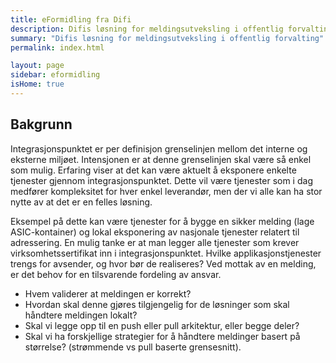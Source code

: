 ```yaml
---
title: eFormidling fra Difi
description: Difis løsning for meldingsutveksling i offentlig forvalting
summary: "Difis løsning for meldingsutveksling i offentlig forvalting"
permalink: index.html

layout: page
sidebar: eformidling
isHome: true
---
```


## Bakgrunn

Integrasjonspunktet er per definisjon grenselinjen mellom det interne og eksterne miljøet. Intensjonen er at denne grenselinjen skal være så enkel som mulig. Erfaring viser at det kan være aktuelt å eksponere enkelte tjenester gjennom integrasjonspunktet. Dette vil være tjenester som i dag medfører kompleksitet for hver enkel leverandør, men der vi alle kan ha stor nytte av at det er en felles løsning. 

Eksempel på dette kan være tjenester for å bygge en sikker melding (lage ASIC-kontainer) og lokal eksponering av nasjonale tjenester relatert til adressering. En mulig tanke er at man legger alle tjenester som krever virksomhetssertifikat inn i integrasjonspunktet. Hvilke applikasjonstjenester trengs for avsender, og hvor bør de realiseres? Ved mottak av en melding, er det behov for en tilsvarende fordeling av ansvar.

- Hvem validerer at meldingen er korrekt?
- Hvordan skal denne gjøres tilgjengelig for de løsninger som skal håndtere meldingen lokalt?
- Skal vi legge opp til en push eller pull arkitektur, eller begge deler?
- Skal vi ha forskjellige strategier for å håndtere meldinger basert på størrelse? (strømmende vs pull baserte grensesnitt).

